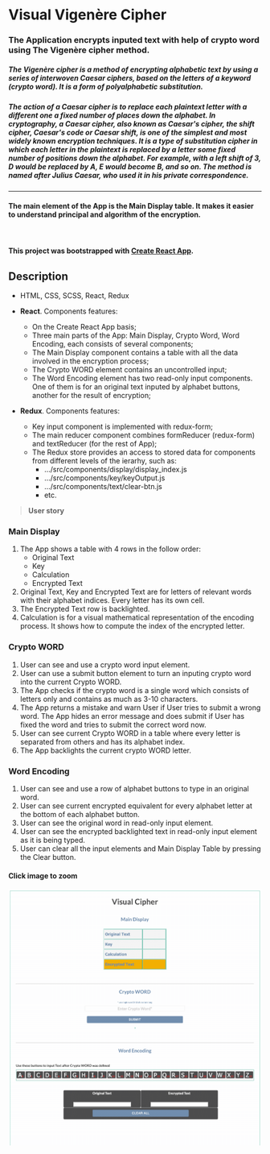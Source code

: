 # Visual Vigenère Cipher

### The Application encrypts inputed text with help of crypto word using The Vigenère cipher method.

##### The Vigenère cipher is a method of encrypting alphabetic text by using a series of interwoven Caesar ciphers, based on the letters of a keyword (crypto word). It is a form of polyalphabetic substitution.

##### The action of a Caesar cipher is to replace each plaintext letter with a different one a fixed number of places down the alphabet. In cryptography, a Caesar cipher, also known as Caesar's cipher, the shift cipher, Caesar's code or Caesar shift, is one of the simplest and most widely known encryption techniques. It is a type of substitution cipher in which each letter in the plaintext is replaced by a letter some fixed number of positions down the alphabet. For example, with a left shift of 3, D would be replaced by A, E would become B, and so on. The method is named after Julius Caesar, who used it in his private correspondence.

<hr>

#### The main element of the App is the Main Display table. It makes it easier to understand principal and algorithm of the encryption.

<br>

#### This project was bootstrapped with [Create React App](https://github.com/facebookincubator/create-react-app).

## Description

* HTML, CSS, SCSS, React, Redux
* **React**. Components features:
     * On the Create React App basis;
     * Three main parts of the App: Main Display, Crypto Word, Word Encoding, each consists of several components;        
     * The Main Display component contains a table with all the data involved in the encryption process;
     * The Crypto WORD element contains an uncontrolled input;
     * The Word Encoding element has two read-only input components. One of them is for an original text inputed by alphabet buttons, another for the result of encryption;

* **Redux**. Components features:
     * Key input component is implemented with redux-form;
     * The main reducer component combines formReducer (redux-form) and textReducer (for the rest of App); 
     * The Redux store provides an access to stored data for components from different levels of the ierarhy, such as:     
       - .../src/components/display/display_index.js
       - .../src/components/key/keyOutput.js
       - .../src/components/text/clear-btn.js
       - etc.

> **User story**
### Main Display
1.  The App shows a table with 4 rows in the follow order:
      * Original Text  
      * Key
      * Calculation
      * Encrypted Text
2.  Original Text, Key and Encrypted Text are for letters of relevant words with their alphabet indices. Every letter has its own cell.
3.  The Encrypted Text row is backlighted.
4.  Calculation is for a visual mathematical representation of the encoding process. It shows how to compute the index of the encrypted letter.  

### Crypto WORD
1.  User can see and use a crypto word input element.
1.  User can use a submit button element to turn an inputing crypto word into the current Crypto WORD.
1.  The App checks if the crypto word is a single word which consists of letters only and contains as much as 3-10 characters.  
1.  The App returns a mistake and warn User if User tries to submit a wrong word. The App hides an error message and does submit if User has fixed the word and tries to submit the correct word now.  
1.  User can see current Crypto WORD in a table where every letter is  separated from others and has its alphabet index.
1.  The App backlights the current crypto WORD letter.   

### Word Encoding
1.  User can see and use a row of alphabet buttons to type in an original word.
1.  User can see current encrypted equivalent for every alphabet letter at the bottom of each alphabet button.
1.  User can see the original word in read-only input element.
1.  User can see the encrypted backlighted text in read-only input element as it is being typed.
1.  User can clear all the input elements and Main Display Table by pressing the Clear button.

#### Click image to zoom
![Jest watch mode](https://raw.githubusercontent.com/vickochetkov/rct-rdx_cipher/master/public/200.gif)